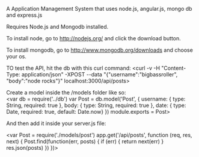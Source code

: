 A Application Management System that uses node.js, angular.js, mongo db and express.js

Requires Node.js and Mongodb installed.

To install node, go to http://nodejs.org/ and click the download button.

To install mongodb, go to http://www.mongodb.org/downloads and choose your os. 

TO test the API, hit the db with this curl command:
<curl -v -H "Content-Type: application/json" -XPOST --data "{\"username\":\"bigbassroller\", \"body\":\"node rocks\"}" localhost:3000/api/posts>

Create a model inside the /models folder like so:<br>
<var db = require('../db')
var Post = db.model('Post', {
	username: { type: String, required: true },
	body: { type: String, required: true },
	date: { type: Date, required: true, default: Date.now}
})
module.exports = Post>

And then add it inside your server.js file:<br>

<var Post = require('./models/post')
app.get('/api/posts', function (req, res, next) {
	Post.find(function(err, posts) {
		if (err) {
			return next(err)
		} 
		res.json(posts)
	})
})>